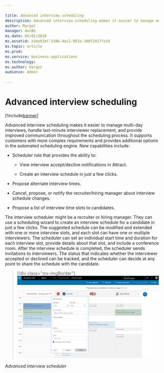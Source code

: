 ```yaml
---

title: Advanced interview scheduling
description: Advanced interview scheduling makes it easier to manage multi-day interviews, handle last-minute interviewer replacement, and provide improved communication throughout the scheduling process.
author: MargoC
manager: AnnBe
ms.date: 05/01/2018
ms.assetid: e3eeb3ef-5386-4ec2-993a-300f2417fa3d
ms.topic: article
ms.prod: 
ms.service: business-applications
ms.technology: 
ms.author: margoc
audience: Admin

---
```

#  Advanced interview scheduling




[!include[banner](../../../includes/banner.md)]

Advanced interview scheduling makes it easier to manage multi-day interviews,
handle last-minute interviewer replacement, and provide improved communication
throughout the scheduling process. It supports customers with more complex
requirements and provides additional options in the automated scheduling engine.
New capabilities include:

-   Scheduler role that provides the ability to:

    -   View interview accept/decline notifications in Attract.

    -   Create an interview schedule in just a few clicks.

-   Propose alternate interview times.

-   Cancel, propose, or notify the recruiter/hiring manager about interview
    schedule changes.

-   Propose a list of interview time slots to candidates.

The interview scheduler might be a recruiter or hiring manager. They can use a
scheduling wizard to create an interview schedule for a candidate in just a few
clicks. The suggested schedule can be modified and extended with one or more
interview slots, and each slot can have one or multiple interviewers. The
scheduler can set an individual start time and duration for each interview slot,
provide details about that slot, and include a conference room. After the
interview schedule is completed, the scheduler sends invitations to
interviewers. The status that indicates whether the interviewer accepted or
declined can be tracked, and the scheduler can decide at any point to share the
schedule with the candidate.

> [!div class="mx-imgBorder"] 
> ![A screenshot showing the advanced interview scheduler screen](media/advanced-interview-scheduling-1.png "A screenshot showing the advanced interview scheduler screen")
<!-- Talent_Advanced interview scheduling_A.png -->


*Advanced interview scheduler*
